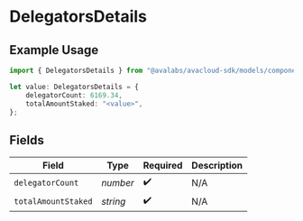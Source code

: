 # DelegatorsDetails

## Example Usage

```typescript
import { DelegatorsDetails } from "@avalabs/avacloud-sdk/models/components";

let value: DelegatorsDetails = {
    delegatorCount: 6169.34,
    totalAmountStaked: "<value>",
};
```

## Fields

| Field               | Type                | Required            | Description         |
| ------------------- | ------------------- | ------------------- | ------------------- |
| `delegatorCount`    | *number*            | :heavy_check_mark:  | N/A                 |
| `totalAmountStaked` | *string*            | :heavy_check_mark:  | N/A                 |
